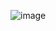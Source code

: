 ![image](https://github.com/davlat777/6semsetr/assets/113089483/b12dfb1f-6670-4885-94fc-31fe16d4e870)

